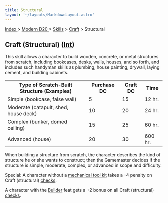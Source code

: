 ```yaml
---
title: Structural
layout: '~/layouts/MarkdownLayout.astro'
---
```


[ Index ](/) > [ Modern D20 ](/modern.d20.srd) > [Skills](/modern.d20.srd/skills) > [Craft](/modern.d20.srd/skills/craft) > Structural

## Craft (Structural) ([Int](/modern.d20.srd/basics/ability.scores))

This skill allows a character to build wooden, concrete, or metal structures
from scratch, including bookcases, desks, walls, houses, and so forth, and
includes such handyman skills as plumbing, house painting, drywall, laying
cement, and building cabinets.


<table> <tr><th>Type of Scratch-Built Structure (Examples)</th> <th>Purchase DC</th> <th>Craft DC</th> <th>Time</th></tr> <tr><td> Simple (bookcase, false wall)</td><td> 5</td><td> 15</td><td> 12 hr. </td></tr> <tr class="shaded"><td> Moderate (catapult, shed, house deck)</td><td> 10</td><td> 20</td><td> 24 hr. </td></tr> <tr><td> Complex (bunker, domed ceiling)</td><td> 15</td><td> 25</td><td> 60 hr. </td></tr> <tr class="shaded"><td> Advanced (house)</td><td> 20</td><td> 30</td><td> 600 hr. </td></tr> </table>


When building a structure from scratch, the character describes the kind of
structure he or she wants to construct; then the Gamemaster decides if the
structure is simple, moderate, complex, or advanced in scope and difficulty.

Special: A character without a [mechanical tool kit](/modern.d20.srd/equipment/professional.equipment) takes a –4 penalty on
Craft (structural) [checks](/modern.d20.srd/skills/skill.basics).

A character with the [Builder](/modern.d20.srd/feats/builder) feat gets a +2
bonus on all Craft (structural)
[checks](/modern.d20.srd/skills/skill.basics).

